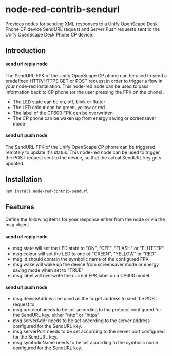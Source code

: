 # node-red-contrib-sendurl
Provides nodes for sending XML responses to a Unify OpenScape Desk Phone CP device SendURL request and Server Push requests sent to the Unify OpenScape Desk Phone CP device.

## Introduction
#### send url reply node
The SendURL FPK of the Unify OpenScape CP phone can be used to send a predefined HTTP/HTTPS GET or POST request in order to trigger a flow in your node-red installation.
This node-red node can be used to pass information back to CP phone (or the user pressing the FPK on the phone).
* The LED state can be on, off, blink or flutter
* The LED colour can be green, yellow or red
* The label of the CP600 FPK can be overwritten
* The CP phone can be waken up from energy saving or screensaver mode

#### send url push node
The SendURL FPK of the Unify OpenScape CP phone can be triggered remotely to update it's status.
This node-red node can be used to trigger the POST request sent to the device, so that the actual SendURL key gets updated.

## Installation
```
npm install node-red-contrib-sendurl
```

## Features
Define the following items for your response either from the node or via the msg object

#### send url reply node
* msg.state will set the LED state to "ON", "OFF", "FLASH" or "FLUTTER"
* msg.colour will set the LED to one of "GREEN", "YELLOW" or "RED"
* msg.id should contain the symbolic name of the configured FPK
* msg.wake will wake up the device from screensaver mode or energy saving mode when set to "TRUE"
* msg.label will overwrite the current FPK label on a CP600 model

#### send url push node
* msg.deviceAddr will be used as the target address to sent the POST request to
* msg.protocol needs to be set according to the protocol configured for the SendURL key, either "http" or "https"
* msg.serverAddr needs to be set according to the server address configured for the SendURL key.
* msg.serverPort needs to be set according to the server port configured for the SendURL key.
* msg.symbolicName needs to be set according to the symbolic name configured for the SendURL key.
